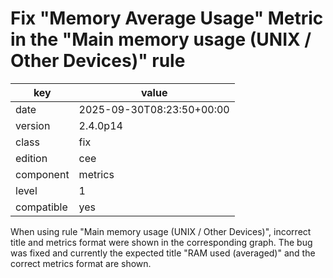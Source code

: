 [//]: # (werk v2)
# Fix "Memory Average Usage" Metric in the "Main memory usage (UNIX / Other Devices)" rule

key        | value
---------- | ---
date       | 2025-09-30T08:23:50+00:00
version    | 2.4.0p14
class      | fix
edition    | cee
component  | metrics
level      | 1
compatible | yes

When using rule "Main memory usage (UNIX / Other Devices)",
incorrect title and metrics format were shown in the corresponding graph.
The bug was fixed and currently the expected title "RAM used (averaged)"
and the correct metrics format are shown.
